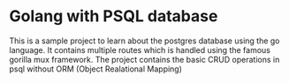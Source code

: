 # Golang with PSQL database 

This is a sample project to learn about the postgres database using the go language.
It contains multiple routes which is handled using the famous gorilla mux framework.
The project contains the basic CRUD operations in psql without ORM (Object Realational Mapping)
